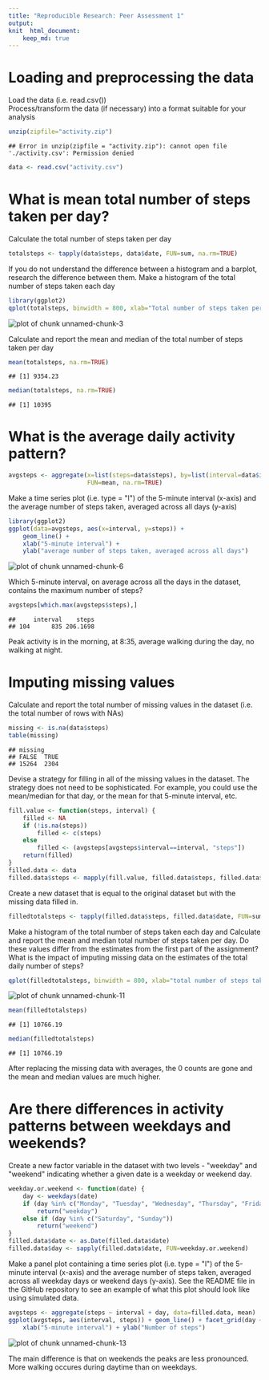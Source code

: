 ```yaml
---
title: "Reproducible Research: Peer Assessment 1"
output: 
knit  html_document:
    keep_md: true
---
```


# Loading and preprocessing the data

Load the data (i.e. read.csv())  
Process/transform the data (if necessary) into a format suitable for your analysis  

```r
unzip(zipfile="activity.zip")
```

```
## Error in unzip(zipfile = "activity.zip"): cannot open file './activity.csv': Permission denied
```

```r
data <- read.csv("activity.csv")
```

# What is mean total number of steps taken per day?

Calculate the total number of steps taken per day  

```r
totalsteps <- tapply(data$steps, data$date, FUN=sum, na.rm=TRUE)
```

If you do not understand the difference between a histogram and a barplot, research the difference between them. Make a histogram of the total number of steps taken each day  

```r
library(ggplot2)
qplot(totalsteps, binwidth = 800, xlab="Total number of steps taken per day")
```

![plot of chunk unnamed-chunk-3](figure/unnamed-chunk-3-1.png) 

Calculate and report the mean and median of the total number of steps taken per day  

```r
mean(totalsteps, na.rm=TRUE)
```

```
## [1] 9354.23
```

```r
median(totalsteps, na.rm=TRUE)
```

```
## [1] 10395
```

# What is the average daily activity pattern?

```r
avgsteps <- aggregate(x=list(steps=data$steps), by=list(interval=data$interval),
                      FUN=mean, na.rm=TRUE)
```


Make a time series plot (i.e. type = "l") of the 5-minute interval (x-axis) and the average number of steps taken, averaged across all days (y-axis)  


```r
library(ggplot2)
ggplot(data=avgsteps, aes(x=interval, y=steps)) +
    geom_line() +
    xlab("5-minute interval") +
    ylab("average number of steps taken, averaged across all days")
```

![plot of chunk unnamed-chunk-6](figure/unnamed-chunk-6-1.png) 

Which 5-minute interval, on average across all the days in the dataset, contains the maximum number of steps?  

```r
avgsteps[which.max(avgsteps$steps),]
```

```
##     interval    steps
## 104      835 206.1698
```

Peak activity is in the morning, at 8:35, average walking during the day, no walking at night. 

# Imputing missing values

Calculate and report the total number of missing values in the dataset (i.e. the total number of rows with NAs)  

```r
missing <- is.na(data$steps)
table(missing)
```

```
## missing
## FALSE  TRUE 
## 15264  2304
```
Devise a strategy for filling in all of the missing values in the dataset. The strategy does not need to be sophisticated. For example, you could use the mean/median for that day, or the mean for that 5-minute interval, etc.  

```r
fill.value <- function(steps, interval) {
    filled <- NA
    if (!is.na(steps))
        filled <- c(steps)
    else
        filled <- (avgsteps[avgsteps$interval==interval, "steps"])
    return(filled)
}
filled.data <- data
filled.data$steps <- mapply(fill.value, filled.data$steps, filled.data$interval)
```
Create a new dataset that is equal to the original dataset but with the missing data filled in.  

```r
filledtotalsteps <- tapply(filled.data$steps, filled.data$date, FUN=sum)
```
Make a histogram of the total number of steps taken each day and Calculate and report the mean and median total number of steps taken per day. Do these values differ from the estimates from the first part of the assignment? What is the impact of imputing missing data on the estimates of the total daily number of steps?  

```r
qplot(filledtotalsteps, binwidth = 800, xlab="total number of steps taken each day")
```

![plot of chunk unnamed-chunk-11](figure/unnamed-chunk-11-1.png) 

```r
mean(filledtotalsteps)
```

```
## [1] 10766.19
```

```r
median(filledtotalsteps)
```

```
## [1] 10766.19
```

After replacing the missing data with averages, the 0 counts are gone and the mean and median values are much higher.

# Are there differences in activity patterns between weekdays and weekends?

Create a new factor variable in the dataset with two levels - "weekday" and "weekend" indicating whether a given date is a weekday or weekend day.  

```r
weekday.or.weekend <- function(date) {
    day <- weekdays(date)
    if (day %in% c("Monday", "Tuesday", "Wednesday", "Thursday", "Friday"))
        return("weekday")
    else if (day %in% c("Saturday", "Sunday"))
        return("weekend")
}
filled.data$date <- as.Date(filled.data$date)
filled.data$day <- sapply(filled.data$date, FUN=weekday.or.weekend)
```

Make a panel plot containing a time series plot (i.e. type = "l") of the 5-minute interval (x-axis) and the average number of steps taken, averaged across all weekday days or weekend days (y-axis). See the README file in the GitHub repository to see an example of what this plot should look like using simulated data.

```r
avgsteps <- aggregate(steps ~ interval + day, data=filled.data, mean)
ggplot(avgsteps, aes(interval, steps)) + geom_line() + facet_grid(day ~ .) +
    xlab("5-minute interval") + ylab("Number of steps")
```

![plot of chunk unnamed-chunk-13](figure/unnamed-chunk-13-1.png) 

The main difference is that on weekends the peaks are less pronounced. More walking occures during daytime than on weekdays.
